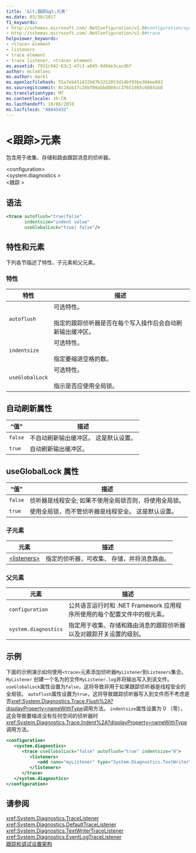 ```yaml
---
title: '&lt;跟踪&gt;元素'
ms.date: 03/30/2017
f1_keywords:
- http://schemas.microsoft.com/.NetConfiguration/v2.0#configuration/system.diagnostics/trace
- http://schemas.microsoft.com/.NetConfiguration/v2.0#trace
helpviewer_keywords:
- <trace> element
- listeners
- trace element
- trace listener, <trace> element
ms.assetid: 7931c942-63c1-47c3-a045-9d9de3cacdbf
author: mcleblanc
ms.author: markl
ms.openlocfilehash: 55a7eb431432b67b3252853d14bf93be304ee883
ms.sourcegitcommit: 8c28ab17c26bf08abbd004cc37651985c68841b8
ms.translationtype: MT
ms.contentlocale: zh-CN
ms.lasthandoff: 10/06/2018
ms.locfileid: "48845432"
---
```

# <a name="lttracegt-element"></a>&lt;跟踪&gt;元素
包含用于收集、存储和路由跟踪消息的侦听器。  
  
 \<configuration>  
\<system.diagnostics >  
\<跟踪 >  
  
## <a name="syntax"></a>语法  
  
```xml  
<trace autoflush="true|false"   
       indentsize="indent value"  
       useGlobalLock="true| false"/>  
```  
  
## <a name="attributes-and-elements"></a>特性和元素  
 下列各节描述了特性、子元素和父元素。  
  
### <a name="attributes"></a>特性  
  
|特性|描述|  
|---------------|-----------------|  
|`autoflush`|可选特性。<br /><br /> 指定的跟踪侦听器是否在每个写入操作后会自动刷新输出缓冲区。|  
|`indentsize`|可选特性。<br /><br /> 指定要缩进空格的数。|  
|`useGlobalLock`|可选特性。<br /><br /> 指示是否应使用全局锁。|  
  
## <a name="autoflush-attribute"></a>自动刷新属性  
  
|“值”|描述|  
|-----------|-----------------|  
|`false`|不自动刷新输出缓冲区。 这是默认设置。|  
|`true`|自动刷新输出缓冲区。|  
  
## <a name="usegloballock-attribute"></a>useGlobalLock 属性  
  
|“值”|描述|  
|-----------|-----------------|  
|`false`|侦听器是线程安全; 如果不使用全局锁否则，将使用全局锁。|  
|`true`|使用全局锁，而不管侦听器是线程安全。 这是默认设置。|  
  
### <a name="child-elements"></a>子元素  
  
|元素|描述|  
|-------------|-----------------|  
|[\<listeners>](../../../../../docs/framework/configure-apps/file-schema/trace-debug/listeners-element-for-trace.md)|指定的侦听器，可收集、 存储，并将消息路由。|  
  
### <a name="parent-elements"></a>父元素  
  
|元素|描述|  
|-------------|-----------------|  
|`configuration`|公共语言运行时和 .NET Framework 应用程序所使用的每个配置文件中的根元素。|  
|`system.diagnostics`|指定用于收集、存储和路由消息的跟踪侦听器以及对跟踪开关设置的级别。|  
  
## <a name="example"></a>示例  
 下面的示例演示如何使用`<trace>`元素添加侦听器`MyListener`到`Listeners`集合。 `MyListener` 创建一个名为的文件`MyListener.log`并将输出写入到该文件。 `useGlobalLock`属性设置为`false`，这将导致非用于如果跟踪侦听器是线程安全的全局锁。 `autoflush`属性设置为`true`，这将导致跟踪侦听器写入到文件而不考虑是否<xref:System.Diagnostics.Trace.Flush%2A?displayProperty=nameWithType>调用方法。 `indentsize`属性设置为 0 （零），这会导致要缩进没有任何空间的侦听器时<xref:System.Diagnostics.Trace.Indent%2A?displayProperty=nameWithType>调用方法。  
  
```xml  
<configuration>  
   <system.diagnostics>  
      <trace useGlobalLock="false" autoflush="true" indentsize="0">  
         <listeners>  
            <add name="myListener" type="System.Diagnostics.TextWriterTraceListener, system version=1.0.3300.0, Culture=neutral, PublicKeyToken=b77a5c561934e089" initializeData="c:\myListener.log" />  
         </listeners>  
      </trace>  
   </system.diagnostics>  
</configuration>  
```  
  
## <a name="see-also"></a>请参阅  
 <xref:System.Diagnostics.TraceListener>  
 <xref:System.Diagnostics.DefaultTraceListener>  
 <xref:System.Diagnostics.TextWriterTraceListener>  
 <xref:System.Diagnostics.EventLogTraceListener>  
 [跟踪和调试设置架构](../../../../../docs/framework/configure-apps/file-schema/trace-debug/index.md)
